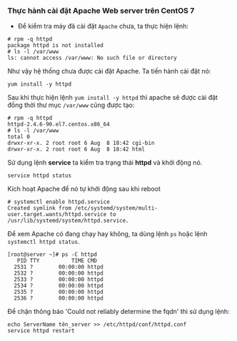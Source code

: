 ### Thực hành cài đặt Apache Web server trên CentOS 7  

- Để kiểm tra máy đã cài đặt `Apache` chưa, ta thực hiện lệnh:  
```
# rpm -q httpd
package httpd is not installed
# ls -l /var/www
ls: cannot access /var/www: No such file or directory
```
Như vậy hệ thống chưa được cài đặt Apache. Ta tiến hành cài đặt nó:  
```
yum install -y httpd
```  
Sau khi thực hiện lệnh `yum install -y httpd` thì apache sẽ được cài đặt đồng thời thư mục `/var/www` cũng được tạo:  
```
# rpm -q httpd
httpd-2.4.6-90.el7.centos.x86_64
# ls -l /var/www
total 0
drwxr-xr-x. 2 root root 6 Aug  8 18:42 cgi-bin
drwxr-xr-x. 2 root root 6 Aug  8 18:42 html
```
Sử dụng lệnh **service** ta kiểm tra trạng thái **httpd** và khởi động nó.  
```
service httpd status
```
Kích hoạt Apache để nó tự khởi động sau khi reboot 

```
# systemctl enable httpd.service
Created symlink from /etc/systemd/system/multi-user.target.wants/httpd.service to /usr/lib/systemd/system/httpd.service.
```
Để xem Apache có đang chạy hay không, ta dùng lệnh `ps` hoặc lệnh `systemctl httpd status`.  
```
[root@server ~]# ps -C httpd
   PID TTY          TIME CMD
  2531 ?        00:00:00 httpd
  2532 ?        00:00:00 httpd
  2533 ?        00:00:00 httpd
  2534 ?        00:00:00 httpd
  2535 ?        00:00:00 httpd
  2536 ?        00:00:00 httpd
```  
Để chặn thông báo 'Could not reliably determine the fqdn' thì sử dụng lệnh:  
```
echo ServerName tên_server >> /etc/httpd/conf/httpd.conf
service httpd restart
```  

